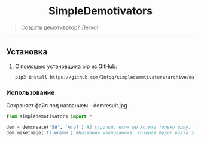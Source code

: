 <h1 align="center">SimpleDemotivators</h1>
    <blockquote>Создать демотиватор? Легко!</blockquote>
</p>
<hr>

## Установка
1) С помощью установщика pip из GitHub: 
   
   ```sh
   pip3 install https://github.com/Infqq/simpledemotivators/archive/main.zip --upgrade
   ```

### Использование
Сохраняет файл под названием - demresult.jpg

```python
from simpledemotivators import *

dem = demcreate('Эй', 'что?') #2 строчки, если вы хотите только одну, то оставьте вторые кавчки пустыми
dem.makeImage('filename') #Название изображения, которая будет взята за основу демотиватора
```
